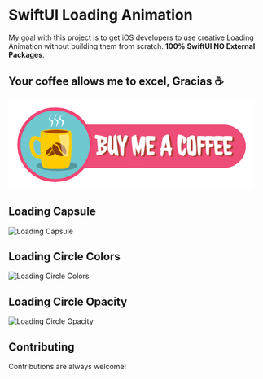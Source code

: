 # SwiftUI Loading Animation

My goal with this project is to get iOS developers to use creative Loading Animation without building them from scratch.<strong> 100% SwiftUI NO External Packages</strong>.


## Your coffee allows me to excel, Gracias ☕

<a href="https://www.buymeacoffee.com/adamkif" target="_blank" rel="noopener noreferrer"><img src="https://github.com/adam-kif/SwiftUI-Loading-Animation/blob/main/SwiftUI-Loading-Animation/Screenshot/BuyMeACoffee.png" alt="Buy Me A Coffee" /></a>


## Loading Capsule

![Loading Capsule](https://github.com/adamkif/SwiftUI-Loading-Animation/blob/main/SwiftUI-Loading-Animation/Screenshot/LoadingCapsule.gif)


## Loading Circle Colors

![Loading Circle Colors](https://github.com/adamkif/SwiftUI-Loading-Animation/blob/main/SwiftUI-Loading-Animation/Screenshot/LoadingCircleColors.gif)


## Loading Circle Opacity

![Loading Circle Opacity](https://github.com/adamkif/SwiftUI-Loading-Animation/blob/main/SwiftUI-Loading-Animation/Screenshot/LoadingCircleOpacity.gif)


## Contributing

Contributions are always welcome!

